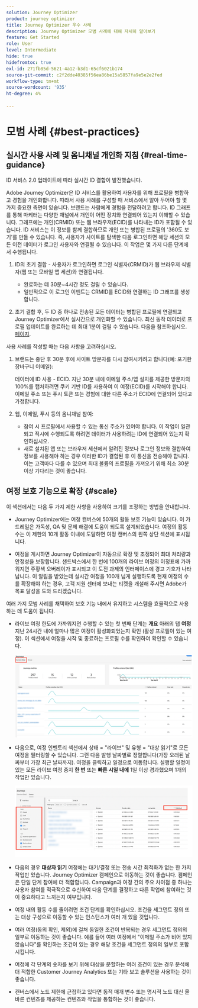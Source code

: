 ```yaml
---
solution: Journey Optimizer
product: journey optimizer
title: Journey Optimizer 우수 사례
description: Journey Optimizer 모범 사례에 대해 자세히 알아보기
feature: Get Started
role: User
level: Intermediate
hide: true
hidefromtoc: true
exl-id: 271fb85d-5621-4a12-b3d1-65cf6021b174
source-git-commit: c2f2dde40385f56ea86be15a5857fa9e5e2e2fed
workflow-type: tm+mt
source-wordcount: '935'
ht-degree: 4%

---
```


# 모범 사례 {#best-practices}

## 실시간 사용 사례 및 옴니채널 개인화 지침 {#real-time-guidance}

ID 서비스 2.0 업데이트에 따라 실시간 ID 결합이 발전했습니다.

Adobe Journey Optimizer은 ID 서비스를 활용하여 사용자를 위해 프로필을 병합하고 경험을 개인화합니다. 따라서 사용 사례를 구성할 때 서비스에서 알아 두어야 할 몇 가지 중요한 측면이 있습니다. 브랜드는 사람에게 경험을 전달하려고 합니다. ID 그래프를 통해 마케터는 다양한 채널에서 개인이 어떤 장치와 연결되어 있는지 이해할 수 있습니다. 그래프에는 개인(CRMID) 또는 웹 브라우저(ECID)를 나타내는 ID가 포함될 수 있습니다. ID 서비스는 이 정보를 함께 결합하므로 개인 또는 병합된 프로필의 &#39;360도 보기&#39;를 만들 수 있습니다. 즉, 사용자가 사이트를 탐색한 다음 로그인하면 해당 세션의 모든 이전 데이터가 로그인 사용자와 연결될 수 있습니다. 이 작업은 몇 가지 다른 단계에서 수행됩니다.

1. ID의 초기 결합 - 사용자가 로그인하면 로그인 식별자(CRMID)가 웹 브라우저 식별자(웹 또는 모바일 앱 세션)와 연결됩니다.

   * 완료하는 데 30분~4시간 정도 걸릴 수 있습니다.
   * 일반적으로 이 로그인 이벤트는 CRMID를 ECID와 연결하는 ID 그래프를 생성합니다.

1. 초기 결합 후, 두 ID 중 하나로 전송된 모든 데이터는 병합된 프로필에 연결되고 Journey Optimizer에서 실시간으로 개인화할 수 있습니다. 최신 동작 데이터로 프로필 업데이트를 완료하는 데 최대 1분이 걸릴 수 있습니다. 다음을 참조하십시오. [페이지](https://experienceleague.adobe.com/docs/experience-platform/ingestion/streaming/overview.html?lang=ko).

사용 사례를 작성할 때는 다음 사항을 고려하십시오.

1. 브랜드는 중단 후 30분 후에 사이트 방문자를 다시 참여시키려고 합니다(예: 포기한 장바구니 이메일):

   데이터에 ID 사용 - ECID. 지난 30분 내에 이메일 주소/앱 설치를 제공한 방문자의 100%를 캡처하려면 쿠키 기반 ID를 사용하여 이 여정(ECID)를 시작해야 합니다. 이메일 주소 또는 푸시 토큰 또는 경험에 대한 다른 주소가 ECID에 연결되어 있다고 가정합니다.

1. 웹, 이메일, 푸시 등의 옴니채널 참여:

   * 참여 시 프로필에서 사용할 수 있는 통신 주소가 있어야 합니다. 이 작업이 일관되고 적시에 수행되도록 하려면 데이터가 사용하려는 ID에 연결되어 있는지 확인하십시오.
   * 새로 설치된 앱 또는 브라우저 세션에서 알려진 정보나 로그인 정보와 결합하여 정보를 사용해야 하는 경우 이러한 ID가 결합된 후 이 통신을 전송해야 합니다. 이는 고객마다 다를 수 있으며 최대 볼륨의 프로필을 가져오기 위해 최소 30분 이상 기다리는 것이 좋습니다.

## 여정 보호 기능으로 확장 {#scale}

이 섹션에서는 다음 두 가지 제한 사항을 사용하여 크기를 조정하는 방법을 안내합니다.

* Journey Optimizer에는 여정 캔버스에 50개의 활동 보호 기능이 있습니다. 이 가드레일은 가독성, QA 및 문제 해결에 도움이 되도록 설계되었습니다. 여정의 활동 수는 이 제한의 10개 활동 이내에 도달하면 여정 캔버스의 왼쪽 상단 섹션에 표시됩니다.

* 여정을 게시하면 Journey Optimizer이 자동으로 확장 및 조정되어 최대 처리량과 안정성을 보장합니다. 샌드박스에서 한 번에 100개의 라이브 여정의 이정표에 가까워지면 주황색 오버레이가 표시되고 이 도전 과제의 인터페이스에 경고 기호가 나타납니다. 이 알림을 받았는데 실시간 여정을 100개 넘게 실행하도록 현재 여정의 수를 확장해야 하는 경우, 고객 지원 센터에 보내는 티켓을 개설해 주시면 Adobe가 목표 달성을 도와 드리겠습니다.

여러 가지 모범 사례를 채택하여 보호 기능 내에서 유지하고 시스템을 효율적으로 사용하는 데 도움이 됩니다.

* 라이브 여정 한도에 가까워지면 수행할 수 있는 첫 번째 단계는 **개요** 아래의 탭 **여정** 지난 24시간 내에 얼마나 많은 여정이 활성화되었는지 확인 (활성 프로필이 있는 여정). 이 섹션에서 여정을 시작 및 종료하는 프로필 수를 확인하여 확인할 수 있습니다.

  ![](assets/journey-guardrails2.png)

* 다음으로, 여정 인벤토리 섹션에서 상태 = &quot;라이브&quot; 및 유형 = &quot;대상 읽기&quot;로 모든 여정을 필터링할 수 있습니다. 그런 다음 발행 날짜별로 정렬합니다(가장 오래된 날짜부터 가장 최근 날짜까지). 여정을 클릭하고 일정으로 이동합니다. 실행할 일정이 있는 모든 라이브 여정 중지 **한 번** 또는 **빠른 시일 내에** 1일 이상 경과했으며 1개의 작업만 있습니다.

  ![](assets/journey-guardrails1.png)

* 다음의 경우 **대상자 읽기** 여정에는 대기/결정 또는 전송 시간 최적화가 없는 한 가지 작업만 있습니다. Journey Optimizer 캠페인으로 이동하는 것이 좋습니다. 캠페인은 단일 단계 참여에 더 적합합니다. Campaign과 여정 간의 주요 차이점 중 하나는 사용자 참여를 적극적으로 수신하여 다음 단계를 결정하고 다른 작업에 참여하는 것이 중요하다고 느끼는지 여부입니다.
* 여정 내의 활동 수를 줄이려면 조건 단계를 확인하십시오. 조건을 세그먼트 정의 또는 대상 구성으로 이동할 수 있는 인스턴스가 여러 개 있을 것입니다.
* 여러 여정(동의 확인, 제외)에 걸쳐 동일한 조건이 반복되는 경우 세그먼트 정의의 일부로 이동하는 것이 좋습니다. 예를 들어 여러 여정에서 &quot;이메일 주소가 비어 있지 않습니다&quot;를 확인하는 조건이 있는 경우 해당 조건을 세그먼트 정의의 일부로 포함시킵니다.
* 여정에 각 단계의 숫자를 보기 위해 대상을 분할하는 여러 조건이 있는 경우 분석에 더 적합한 Customer Journey Analytics 또는 기타 보고 솔루션을 사용하는 것이 좋습니다.
* 캔버스에서 노드 제한에 근접하고 있다면 동적 매개 변수 또는 명시적 노드 대신 올바른 컨텐츠를 제공하는 컨텐츠와 작업을 통합하는 것이 좋습니다.
